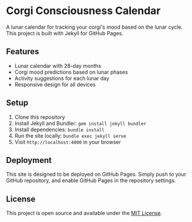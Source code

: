 # Corgi Consciousness Calendar

A lunar calendar for tracking your corgi's mood based on the lunar cycle. This project is built with Jekyll for GitHub Pages.

## Features

- Lunar calendar with 28-day months
- Corgi mood predictions based on lunar phases
- Activity suggestions for each lunar day
- Responsive design for all devices

## Setup

1. Clone this repository
2. Install Jekyll and Bundler: `gem install jekyll bundler`
3. Install dependencies: `bundle install`
4. Run the site locally: `bundle exec jekyll serve`
5. Visit `http://localhost:4000` in your browser

## Deployment

This site is designed to be deployed on GitHub Pages. Simply push to your GitHub repository, and enable GitHub Pages in the repository settings.

## License

This project is open source and available under the [MIT License](LICENSE).

